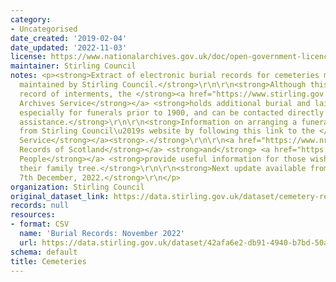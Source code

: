 ```yaml
---
category:
- Uncategorised
date_created: '2019-02-04'
date_updated: '2022-11-03'
license: https://www.nationalarchives.gov.uk/doc/open-government-licence/version/3/
maintainer: Stirling Council
notes: <p><strong>Extract of electronic burial records for cemeteries managed and
  maintained by Stirling Council.</strong>\r\n\r\n<strong>Although this is not a full
  record of interments, the </strong><a href="https://www.stirling.gov.uk/libraries-archives/archives/"><strong>Council's
  Archives Service</strong></a> <strong>holds additional burial and lair information,
  especially for funerals prior to 1900, and can be contacted directly for further
  assistance.</strong>\r\n\r\n<strong>Information on arranging a funeral can be obtained
  from Stirling Council\u2019s website by following this link to the </strong><a href="https://www.stirling.gov.uk/licensing-legal/births-marriages-death/cemeteries/"><strong>Cemetery
  Service</strong></a><strong>.</strong>\r\n\r\n<a href="https://www.nrscotland.gov.uk/"><strong>National
  Records of Scotland</strong></a> <strong>and</strong> <a href="https://www.scotlandspeople.gov.uk/"><strong>Scotland\u2019s
  People</strong></a> <strong>provide useful information for those wishing to research
  their family tree.</strong>\r\n\r\n<strong>Next update available from Wednesday,
  7th December, 2022.</strong>\r\n</p>
organization: Stirling Council
original_dataset_link: https://data.stirling.gov.uk/dataset/cemetery-records
records: null
resources:
- format: CSV
  name: 'Burial Records: November 2022'
  url: https://data.stirling.gov.uk/dataset/42afa6e2-db91-4940-b7bd-50ab8b4dd2c1/resource/e2c373ba-86b8-404c-8ff7-4d91cd9acb59/download/20221103-stirling-council-burial-records-as-at-01.11.2022.csv
schema: default
title: Cemeteries
---
```

